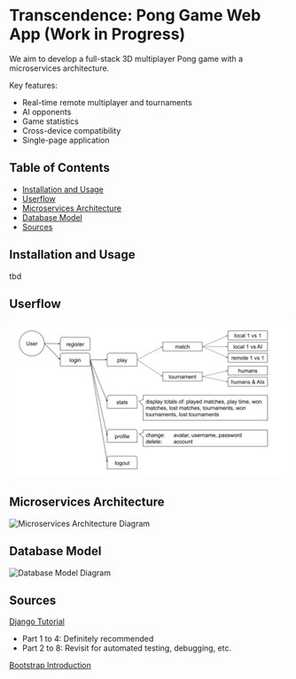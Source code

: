 # Transcendence: Pong Game Web App (Work in Progress)

We aim to develop a full-stack 3D multiplayer Pong game with a microservices architecture.

Key features:
- Real-time remote multiplayer and tournaments
- AI opponents
- Game statistics
- Cross-device compatibility
- Single-page application

## Table of Contents
- [Installation and Usage](#installation-and-usage)
- [Userflow](#userflow)
- [Microservices Architecture](#microservices-architecture)
- [Database Model](#database-model)
- [Sources](#sources)

## Installation and Usage

tbd

## Userflow

<picture>
  <source media="(prefers-color-scheme: light)" srcset="diagrams/userflow.svg">
  <source media="(prefers-color-scheme: dark)" srcset="diagrams/userflow_dark.svg">
  <img alt="Userflow Diagram" src="diagrams/userflow.svg">
</picture>

## Microservices Architecture

<picture>
  <source media="(prefers-color-scheme: light)" srcset="diagrams/microservices.svg">
  <source media="(prefers-color-scheme: dark)" srcset="diagrams/microservices_dark.svg">
  <img alt="Microservices Architecture Diagram" src="diagrams/microservices_architecture.svg">
</picture>

## Database Model

<picture>
  <source media="(prefers-color-scheme: light)" srcset="diagrams/databases.svg">
  <source media="(prefers-color-scheme: dark)" srcset="diagrams/databases_dark.svg">
  <img alt="Database Model Diagram" src="diagrams/database_model.svg">
</picture>



## Sources

[Django Tutorial](https://docs.djangoproject.com/en/5.1/intro/tutorial01/)
- Part 1 to 4: Definitely recommended
- Part 2 to 8: Revisit for automated testing, debugging, etc.

[Bootstrap Introduction](https://getbootstrap.com/docs/5.3/getting-started/introduction/)
